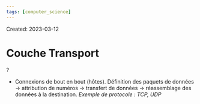 ```yaml
---
tags: [computer_science] 
---
```

Created: 2023-03-12

# Couche Transport
?
- Connexions de bout en bout (hôtes). Définition des paquets de données -> attribution de numéros -> transfert de données -> réassemblage des données à la destination. *Exemple de protocole : TCP, UDP*
<!--SR:!2023-03-21,6,230-->